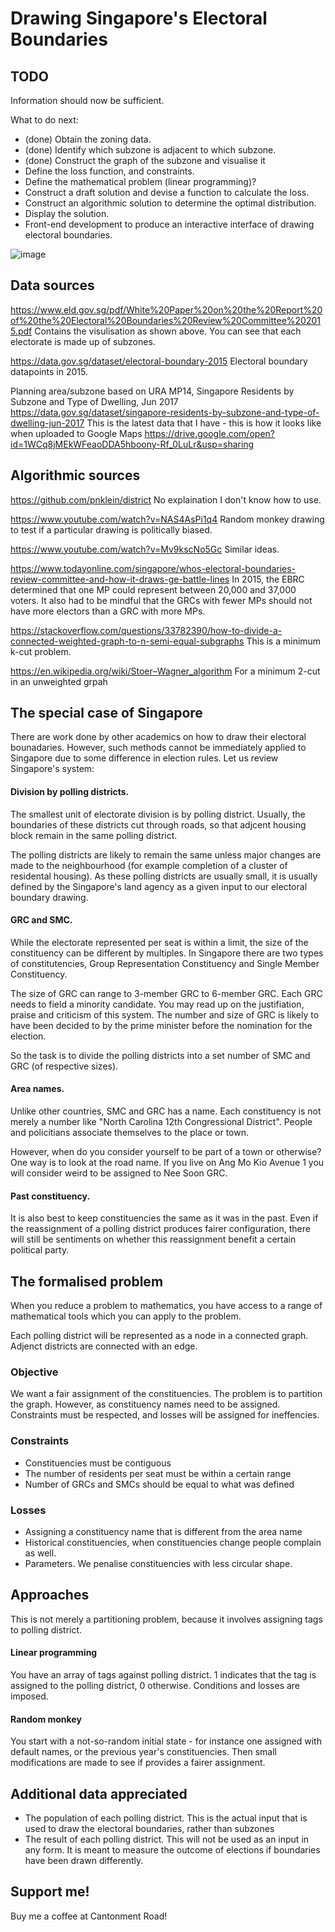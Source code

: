 # Drawing Singapore's Electoral Boundaries

## TODO
Information should now be sufficient.

What to do next:
- (done) Obtain the zoning data.
- (done) Identify which subzone is adjacent to which subzone.
- (done) Construct the graph of the subzone and visualise it
- Define the loss function, and constraints.
- Define the mathematical problem (linear programming)?
- Construct a draft solution and devise a function to calculate the loss.
- Construct an algorithmic solution to determine the optimal distribution.
- Display the solution.
- Front-end development to produce an interactive interface of drawing electoral boundaries.

![image](https://i.imgur.com/piOHlGT.jpg)

## Data sources

https://www.eld.gov.sg/pdf/White%20Paper%20on%20the%20Report%20of%20the%20Electoral%20Boundaries%20Review%20Committee%202015.pdf
Contains the visulisation as shown above. You can see that each electorate is made up of subzones.

https://data.gov.sg/dataset/electoral-boundary-2015
Electoral boundary datapoints in 2015.

Planning area/subzone based on URA MP14, Singapore Residents by Subzone and Type of Dwelling, Jun 2017
https://data.gov.sg/dataset/singapore-residents-by-subzone-and-type-of-dwelling-jun-2017
This is the latest data that I have - this is how it looks like when uploaded to Google Maps https://drive.google.com/open?id=1WCq8jMEkWFeaoDDA5hboony-Rf_0LuLr&usp=sharing

## Algorithmic sources

https://github.com/pnklein/district
No explaination I don't know how to use.

https://www.youtube.com/watch?v=NAS4AsPi1q4
Random monkey drawing to test if a particular drawing is politically biased.

https://www.youtube.com/watch?v=Mv9kscNo5Gc
Similar ideas.

https://www.todayonline.com/singapore/whos-electoral-boundaries-review-committee-and-how-it-draws-ge-battle-lines
In 2015, the EBRC determined that one MP could represent between 20,000 and 37,000 voters. It also had to be mindful that the GRCs with fewer MPs should not have more electors than a GRC with more MPs.

https://stackoverflow.com/questions/33782390/how-to-divide-a-connected-weighted-graph-to-n-semi-equal-subgraphs
This is a minimum k-cut problem.

https://en.wikipedia.org/wiki/Stoer–Wagner_algorithm
For a minimum 2-cut in an unweighted grpah

## The special case of Singapore

There are work done by other academics on how to draw their electoral bounadaries. However, such methods cannot be immediately applied to Singapore due to some difference in election rules. Let us review Singapore's system:

#### Division by polling districts.

The smallest unit of electorate division is by polling district. Usually, the boundaries of these districts cut through roads, so that adjcent housing block remain in the same polling district.

The polling districts are likely to remain the same unless major changes are made to the neighbourhood (for example completion of a cluster of residental housing). As these polling districts are usually small, it is usually defined by the Singapore's land agency as a given input to our electoral boundary drawing.

#### GRC and SMC. 

While the electorate represented per seat is within a limit, the size of the constituency can be different by multiples. 
In Singapore there are two types of constitutencies, Group Representation Constituency and Single Member Constituency. 

The size of GRC can range to 3-member GRC to 6-member GRC. Each GRC needs to field a minority candidate. You may read up on the justifiation, praise and criticism of this system. The number and size of GRC is likely to have been decided to by the prime minister before the nomination for the election.

So the task is to divide the polling districts into a set number of SMC and GRC (of respective sizes).

#### Area names.

Unlike other countries, SMC and GRC has a name. Each constituency is not merely a number like "North Carolina 12th Congressional District". People and policitians associate themselves to the place or town.

However, when do you consider yourself to be part of a town or otherwise? One way is to look at the road name. If you live on Ang Mo Kio Avenue 1 you will consider weird to be assigned to Nee Soon GRC. 

#### Past constituency.

It is also best to keep constituencies the same as it was in the past. Even if the reassignment of a polling district produces fairer configuration, there will still be sentiments on whether this reassignment benefit a certain political party.


## The formalised problem

When you reduce a problem to mathematics, you have access to a range of mathematical tools which you can apply to the problem.

Each polling district will be represented as a node in a connected graph. Adjenct districts are connected with an edge. 


### Objective

We want a fair assignment of the constituencies. 
The problem is to partition the graph. However, as constituency names need to be assigned.
Constraints must be respected, and losses will be assigned for ineffencies.

### Constraints

- Constituencies must be contiguous
- The number of residents per seat must be within a certain range
- Number of GRCs and SMCs should be equal to what was defined

### Losses

- Assigning a constituency name that is different from the area name
- Historical constituencies, when constituencies change people complain as well.
- Parameters. We penalise constituencies with less circular shape.

## Approaches

This is not merely a partitioning problem, because it involves assigning tags to polling district.

#### Linear programming

You have an array of tags against polling district. 1 indicates that the tag is assigned to the polling district, 0 otherwise. Conditions and losses are imposed.

#### Random monkey

You start with a not-so-random initial state - for instance one assigned with default names, or the previous year's constituencies. Then small modifications are made to see if provides a fairer assignment.

## Additional data appreciated

- The population of each polling district. This is the actual input that is used to draw the electoral boundaries, rather than subzones
- The result of each polling district. This will not be used as an input in any form. It is meant to measure the outcome of elections if boundaries have been drawn differently.

## Support me!

Buy me a coffee at Cantonment Road!
